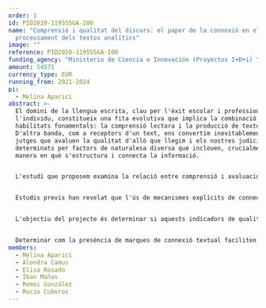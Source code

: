 ```yaml
---
order: 1
id: PID2020-119555GA-I00
name: "Comprensió i qualitat del discurs: el paper de la connexió en el
  processament dels textos analítics"
image: ""
reference: PID2020-119555GA-I00
funding_agency: "Ministerio de Ciencia e Innovación (Proyectos I+D+i) "
amount: 54571
currency_type: EUR
running_from: 2021-2024
pi:
  - Melina Aparici
abstract: >-
  El domini de la llengua escrita, clau per l'èxit escolar i professional de
  l'individu, constitueix una fita evolutiva que implica la combinació de dues
  habilitats fonamentals: la comprensió lectora i la producció de textos.
  D'altra banda, com a receptors d'un text, ens convertim inevitablement en
  jutges que avaluen la qualitat d'allò que llegim i els nostres judicis venen
  determinats per factors de naturalesa diversa que inclouen, crucialment, la
  manera en què s'estructura i connecta la informació.


  L'estudi que proposem examina la relació entre comprensió i avaluació dels textos escrits a través dels recursos de connexió textual que, segons estudis previs, guien els processos de comprensió i són valorats en l'avaluació de la qualitat d'un text. Per a això s'investigarà de manera experimental el paper de mecanismes de cohesió (connectors sintàctics i marcadors discursius) en la comprensió del discurs escrit, combinant mesures online i offline de comprensió lectora, que es compararà amb l'ús i l'avaluació d'aquests mecanismes en textos ja disponibles. Els treballs sobre processos de comprensió lectora rarament han considerat la seva relació amb la qualitat del text: ambdós aspectes s'han estudiat per separat i la relació entre ells és poc coneguda.


  Estudis previs han revelat que l'ús de mecanismes explícits de connectivitat és un indicador de qualitat textual. Així i tot, no queda clar com la seva presència incideix en la comprensió lectora: mentre alguns estudis observen que facilita el processament perquè guien les relacions entre parts del discurs, altres indiquen que determinats connectors i estructures oracionals resulten difícils de processar. Cal preguntar-se, doncs, com l'efecte facilitador dels elements cohesius en el discurs compensa la dificultat resultant de la complexitat oracional, i si l'efecte facilitador es produeix amb tota mena de relació semàntica. 


  L'objectiu del projecte és determinar si aquests indicadors de qualitat textual repercuteixen en el processament del discurs i faciliten la seva comprensió, a diferents nivells educatius i en els textos analítics, típics de contextos acadèmics. Amb ells pretenem clarificar si existeix una diferència entre "llegir per a avaluar" i "llegir per a comprendre". Dissenyarem una sèrie d'experiments de comprensió lectora adaptats al nivell educatiu dels participants (12, 16 anys i adults) i a la seva condició lingüística (natius d'espanyol vs. Aprenents de L2) en els que es controlarà la presència d'elements de connexió (sintàctics i discursius) per a obtenir mesures de temps de lectura i de comprensió de text. Així mateix, dissenyarem una tasca per a valorar l'adequació de les marques de connexió que proporcionarà informació sobre com s'avalua la seva presència en el text.


  Determinar com la presència de marques de connexió textual faciliten la comprensió lectora, aclarirà les habilitats de comprensió del text i el seu desenvolupament evolutiu. La comparació amb dades d'avaluació de producció textual revelarà la naturalesa de la relació entre allò que es valora en avaluar un text i allò que facilita la seva lectura. En conjunt, s'espera contribuir al coneixement sobre els processos d'aprenentatge i ensenyança de llengües i, en particular, sobre el desenvolupament de l'habilitat de comprendre i produir textos analítics que impliquen un posicionament crític per part de l'autor/receptor.
members:
  - Melina Aparici
  - Alondra Camus
  - Elisa Rosado
  - Iban Mañas
  - Remei González
  - Rocío Cuberos
---
```


